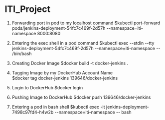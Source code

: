 # ITI_Project
1) Forwarding port in pod to my localhost command
   $kubectl port-forward pods/jenkins-deployment-54fc7c469f-2d57h --namespace=iti-namespace 8000:8080

2) Entering the exec shell in a pod command
   $kubectl exec --stdin --tty jenkins-deployment-54fc7c469f-2d57h --namespace=iti-namespace -- /bin/bash

3) Creating Docker Image
   $docker build -t docker-jenkins .

4) Tagging Image by my DockerHub Account Name   
   $docker tag docker-jenkins 139646/docker-jenkins

5) Login to DockerHub
   $docker login   

6) Pushing Image to DockerHub
   $docker push 139646/docker-jenkins

7) Entering a pod in bash shell
   $kubectl exec -it jenkins-deployment-7498c97fd4-h4w2b --namespace=iti-namespace -- bash
